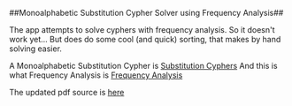 ##Monoalphabetic Substitution Cypher Solver using Frequency Analysis##

The app attempts to solve cyphers with frequency analysis.
So it doesn't work yet...
But does do some cool (and quick) sorting, that makes by hand solving easier.

A Monoalphabetic Substitution Cypher is [Substitution Cyphers](http://en.wikipedia.org/wiki/Substitution_cipher)
And this is what Frequency Analysis is [Frequency Analysis](http://en.wikipedia.org/wiki/Frequency_analysis)

The updated pdf source is [here](http://www.cs.umd.edu/~waa/414-F11/IntroToCrypto.pdf)
